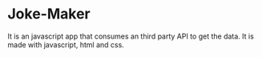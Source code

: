 # Joke-Maker

It is an javascript app that consumes an third party API to get the data.
It is made with javascript, html and css.

